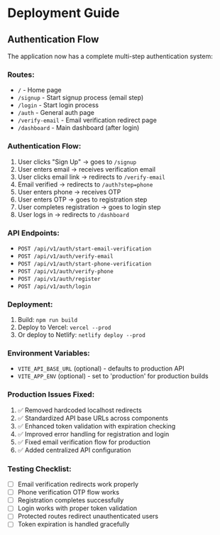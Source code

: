 # Deployment Guide

## Authentication Flow

The application now has a complete multi-step authentication system:

### Routes:
- `/` - Home page
- `/signup` - Start signup process (email step)
- `/login` - Start login process
- `/auth` - General auth page
- `/verify-email` - Email verification redirect page
- `/dashboard` - Main dashboard (after login)

### Authentication Flow:
1. User clicks "Sign Up" → goes to `/signup`
2. User enters email → receives verification email
3. User clicks email link → redirects to `/verify-email`
4. Email verified → redirects to `/auth?step=phone`
5. User enters phone → receives OTP
6. User enters OTP → goes to registration step
7. User completes registration → goes to login step
8. User logs in → redirects to `/dashboard`

### API Endpoints:
- `POST /api/v1/auth/start-email-verification`
- `POST /api/v1/auth/verify-email`
- `POST /api/v1/auth/start-phone-verification`
- `POST /api/v1/auth/verify-phone`
- `POST /api/v1/auth/register`
- `POST /api/v1/auth/login`

### Deployment:
1. Build: `npm run build`
2. Deploy to Vercel: `vercel --prod`
3. Or deploy to Netlify: `netlify deploy --prod`

### Environment Variables:
- `VITE_API_BASE_URL` (optional) - defaults to production API
- `VITE_APP_ENV` (optional) - set to 'production' for production builds

### Production Issues Fixed:
1. ✅ Removed hardcoded localhost redirects
2. ✅ Standardized API base URLs across components
3. ✅ Enhanced token validation with expiration checking
4. ✅ Improved error handling for registration and login
5. ✅ Fixed email verification flow for production
6. ✅ Added centralized API configuration

### Testing Checklist:
- [ ] Email verification redirects work properly
- [ ] Phone verification OTP flow works
- [ ] Registration completes successfully
- [ ] Login works with proper token validation
- [ ] Protected routes redirect unauthenticated users
- [ ] Token expiration is handled gracefully
